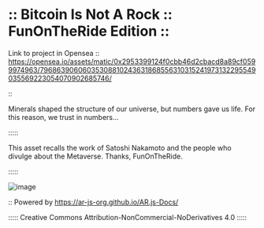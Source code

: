 # :: Bitcoin Is Not A Rock :: FunOnTheRide Edition ::

Link to project in Opensea ::
https://opensea.io/assets/matic/0x2953399124f0cbb46d2cbacd8a89cf0599974963/79686390606035308810243631868556310315241973132295549035569223054070902685746/

::

Minerals shaped the structure of our universe, but numbers gave us life. For this reason, we trust in numbers...

:::::

This asset recalls the work of Satoshi Nakamoto and the people who divulge about the Metaverse. Thanks, FunOnTheRide.

:::::

![image](https://user-images.githubusercontent.com/96759911/149958420-f3fec846-fdf8-4620-8308-5d934384370a.png)


:: Powered by https://ar-js-org.github.io/AR.js-Docs/

::::: Creative Commons Attribution-NonCommercial-NoDerivatives 4.0 :::::
